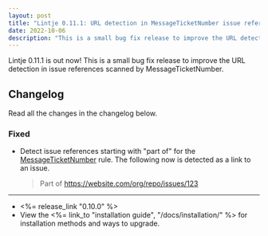 ```yaml
---
layout: post
title: "Lintje 0.11.1: URL detection in MessageTicketNumber issue references"
date: 2022-10-06
description: "This is a small bug fix release to improve the URL detection in issue references scanned by MessageTicketNumber."
---
```


Lintje 0.11.1 is out now! This is a small bug fix release to improve the URL detection in issue references scanned by MessageTicketNumber.

## Changelog

Read all the changes in the changelog below.

### Fixed

- Detect issue references starting with "part of" for the [MessageTicketNumber]
  rule. The following now is detected as a link to an issue.

  > Part of https://website.com/org/repo/issues/123

---

- <%= release_link "0.10.0" %>
- View the <%= link_to "installation guide", "/docs/installation/" %> for installation methods and ways to upgrade.

[MessageTicketNumber]: /docs/rules/commit-message/#messageticketnumber
